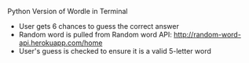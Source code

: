 Python Version of Wordle in Terminal
- User gets 6 chances to guess the correct answer
- Random word is pulled from Random word API: http://random-word-api.herokuapp.com/home
- User's guess is checked to ensure it is a valid 5-letter word
